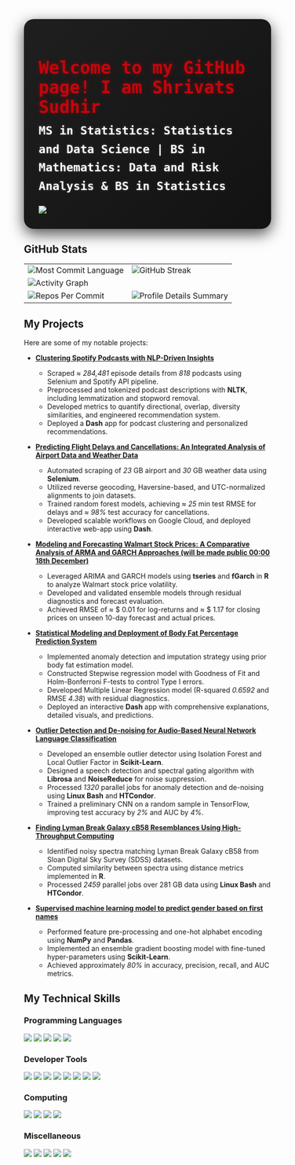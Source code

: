 
<div align="left" style="background: linear-gradient(135deg, #1F1F1F 0%, #121212 100%); padding: 30px; border-radius: 20px; box-shadow: 0 10px 30px rgba(0, 0, 0, 0.7); max-width: 900px; margin: 0 auto;">
  <h1 style="color: #C5050C; font-family: 'Fira Code', monospace; font-size: 2.5em; margin-bottom: 10px; text-shadow: 0 0 10px rgba(197, 5, 12, 0.5);">Welcome to my GitHub page! I am Shrivats Sudhir</h1>
  <div style="color: #ffffff; font-family: 'Fira Code', monospace; font-size: 1.2em; margin-bottom: 20px; line-height: 1.6;">
    <p style="margin: 10px 0; font-weight: bold; font-size: 1.4em; text-shadow: 0 0 5px rgba(255, 255, 255, 0.2);">
      <b> MS in Statistics: Statistics and Data Science | BS in Mathematics: Data and Risk Analysis & BS in Statistics </b>
    </p>
  </div>
  <a href="https://github.com/Stochastic1017">
      <img src="https://readme-typing-svg.demolab.com?font=Fira+Code&color=4CAF50&size=22&duration=2000&pause=1000&center=true&vCenter=true&width=800&height=80&lines=Advanced+Statistical+Modeling+and+Inferences;Bayesian+Statistics;Statistical+Learning;Machine+Learning+and+Statistical+Pattern+Classification;Deep+Learning+and+Generative+Models;Linear+Randomized+Algorithms;Linear+Optimization;Dynamical+Systems+Stochastic+Modeling+and+Prediction;Financial+Statistics;Statistical+Computing;Cloud+Computing;Combinatorics;Real+Analysis,+Modern+Algebra,+and+Topology" alt="Typing Animation" />
  </a>
</div>


## GitHub Stats

<table>
  <tr>
    <td>
      <img src="https://github-readme-stats.vercel.app/api/top-langs/?username=Stochastic1017&theme=noctis_minimus&hide=html,jupyter%20notebook&layout=compact" alt="Most Commit Language">
    </td>
    <td colspan="2">
      <img src="https://streak-stats.demolab.com?user=Stochastic1017&theme=noctis_minimus&hide_border=true" alt="GitHub Streak">
    </td>
  </tr>
  <tr>
    <td colspan="2">
      <img src="https://github-readme-activity-graph.vercel.app/graph?username=Stochastic1017&bg_color=1F1F1F&color=FFFFFF&line=4CAF50&point=F85D7F&area=true&hide_border=true" alt="Activity Graph">
    </td>
  </tr>
  <tr>
    <td>
      <img src="https://github-profile-summary-cards.vercel.app/api/cards/most-commit-language?username=Stochastic1017&theme=noctis_minimus&hide_border=true" alt="Repos Per Commit">
    </td>
    <td>
      <img src="https://github-profile-summary-cards.vercel.app/api/cards/profile-details?username=Stochastic1017&theme=noctis_minimus&hide_border=true" alt="Profile Details Summary">
    </td>
  </tr>
</table>

## My Projects

Here are some of my notable projects:

- [**Clustering Spotify Podcasts with NLP-Driven Insights**](https://github.com/Stochastic1017/Spotify-Podcast-Clustering)
  - Scraped $\approx$ *284,481* episode details from *818* podcasts using Selenium and Spotify API pipeline.
  - Preprocessed and tokenized podcast descriptions with **NLTK**, including lemmatization and stopword removal.
  - Developed metrics to quantify directional, overlap, diversity similarities, and engineered recommendation system.
  - Deployed a **Dash** app for podcast clustering and personalized recommendations.
    
- [**Predicting Flight Delays and Cancellations: An Integrated Analysis of Airport Data and Weather Data**](https://github.com/Stochastic1017/Airport-Weather-Prediction)
    - Automated scraping of _23_ GB airport and _30_ GB weather data using **Selenium**.
    - Utilized reverse geocoding, Haversine-based, and UTC-normalized alignments to join datasets.
    - Trained random forest models, achieving $\approx$ *25* min test RMSE for delays and $\approx$ *98%* test accuracy for cancellations.
    - Developed scalable workflows on Google Cloud, and deployed interactive web-app using **Dash**.
      
- [**Modeling and Forecasting Walmart Stock Prices: A Comparative Analysis of ARMA and GARCH Approaches (will be made public 00:00 18th December)**](https://github.com/Stochastic1017/Walmart-Stock-Forecasting)
    - Leveraged ARIMA and GARCH models using **tseries** and **fGarch** in **R** to analyze Walmart stock price volatility.
    -  Developed and validated ensemble models through residual diagnostics and forecast evaluation.
    -  Achieved RMSE of $\approx$ \$ 0.01 for log-returns and $\approx$ \$ 1.17 for closing prices on unseen 10-day forecast and actual prices.
  
- [**Statistical Modeling and Deployment of Body Fat Percentage Prediction System**](https://github.com/Stochastic1017/Body-Fat-Study)
  - Implemented anomaly detection and imputation strategy using prior body fat estimation model.
  - Constructed Stepwise regression model with Goodness of Fit and Holm-Bonferroni F-tests to control Type I errors.
  - Developed Multiple Linear Regression model (R-squared _0.6592_ and RMSE _4.38_) with residual diagnostics.
  - Deployed an interactive **Dash** app with comprehensive explanations, detailed visuals, and predictions.

- [**Outlier Detection and De-noising for Audio-Based Neural Network Language Classification**](https://github.com/Stochastic1017/Speech-Enhancement_De-Noising)
  - Developed an ensemble outlier detector using Isolation Forest and Local Outlier Factor in **Scikit-Learn**.
  - Designed a speech detection and spectral gating algorithm with **Librosa** and **NoiseReduce** for noise suppression.
  - Processed _1320_ parallel jobs for anomaly detection and de-noising using **Linux Bash** and **HTCondor**.
  - Trained a preliminary CNN on a random sample in TensorFlow, improving test accuracy by _2%_ and AUC by _4%_.
  
- [**Finding Lyman Break Galaxy cB58 Resemblances Using High-Throughput Computing**](https://github.com/Stochastic1017/Identifying-cB58-Lyman-Break-Twins)
    - Identified noisy spectra matching Lyman Break Galaxy cB58 from Sloan Digital Sky Survey (SDSS) datasets.
    - Computed similarity between spectra using distance metrics implemented in **R**.
    - Processed _2459_ parallel jobs over 281 GB data using **Linux Bash** and **HTCondor**.

- [**Supervised machine learning model to predict gender based on first names**](https://github.com/Stochastic1017/Predicting-Gender)
    - Performed feature pre-processing and one-hot alphabet encoding using **NumPy** and **Pandas**.
    - Implemented an ensemble gradient boosting model with fine-tuned hyper-parameters using **Scikit-Learn**.
    - Achieved approximately *80%* in accuracy, precision, recall, and AUC metrics.

## My Technical Skills

### **Programming Languages**
<p align="left">
  <a href="#"><img src="https://img.shields.io/badge/Python-3776AB?style=for-the-badge&logo=python&logoColor=white"></a>
  <a href="#"><img src="https://img.shields.io/badge/R-276DC3?style=for-the-badge&logo=r&logoColor=white"></a>
  <a href="#"><img src="https://img.shields.io/badge/SQL-005C84?style=for-the-badge&logo=postgresql&logoColor=white"></a>
  <a href="#"><img src="https://img.shields.io/badge/Bash-4EAA25?style=for-the-badge&logo=gnu-bash&logoColor=white"></a>
  <a href="#"><img src="https://img.shields.io/badge/JAGS-DC143C?style=for-the-badge"></a>
</p>

### **Developer Tools**
<p align="left">
  <a href="#"><img src="https://img.shields.io/badge/Git-F05032?style=for-the-badge&logo=git&logoColor=white"></a>
  <a href="#"><img src="https://img.shields.io/badge/GitHub-181717?style=for-the-badge&logo=github&logoColor=white"></a>
  <a href="#"><img src="https://img.shields.io/badge/Linux-FCC624?style=for-the-badge&logo=linux&logoColor=black"></a>
  <a href="#"><img src="https://img.shields.io/badge/Emacs-7F5AB6?style=for-the-badge&logo=gnu-emacs&logoColor=white"></a>
  <a href="#"><img src="https://img.shields.io/badge/PyCharm-000000?style=for-the-badge&logo=pycharm&logoColor=white"></a>
  <a href="#"><img src="https://img.shields.io/badge/VSCode-007ACC?style=for-the-badge&logo=visual-studio-code&logoColor=white"></a>
  <a href="#"><img src="https://img.shields.io/badge/RStudio-75AADB?style=for-the-badge&logo=rstudio&logoColor=white"></a>
  <a href="#"><img src="https://img.shields.io/badge/Jupyter-F37626?style=for-the-badge&logo=jupyter&logoColor=white"></a>
</p>

### **Computing**
<p align="left">
  <a href="#"><img src="https://img.shields.io/badge/Slurm-007A33?style=for-the-badge"></a>
  <a href="#"><img src="https://img.shields.io/badge/HTCondor-FF4500?style=for-the-badge"></a>
  <a href="#"><img src="https://img.shields.io/badge/Google_Cloud-4285F4?style=for-the-badge&logo=google-cloud&logoColor=white"></a>
  <a href="#"><img src="https://img.shields.io/badge/AWS-FF9900?style=for-the-badge&logo=amazon-aws&logoColor=white"></a>
</p>

### **Miscellaneous**
<p align="left">
  <a href="#"><img src="https://img.shields.io/badge/LaTeX-008080?style=for-the-badge&logo=latex&logoColor=white"></a>
  <a href="#"><img src="https://img.shields.io/badge/Power_BI-F2C811?style=for-the-badge&logo=power-bi&logoColor=black"></a>
  <a href="#"><img src="https://img.shields.io/badge/Mathematica-DD1100?style=for-the-badge"></a>
  <a href="#"><img src="https://img.shields.io/badge/SageMath-FFB000?style=for-the-badge"></a>
  <a href="#"><img src="https://img.shields.io/badge/Microsoft_Office-D83B01?style=for-the-badge&logo=microsoft-office&logoColor=white"></a>
</p>
